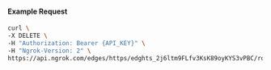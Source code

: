 <!-- Code generated for API Clients. DO NOT EDIT. -->

#### Example Request

```bash
curl \
-X DELETE \
-H "Authorization: Bearer {API_KEY}" \
-H "Ngrok-Version: 2" \
https://api.ngrok.com/edges/https/edghts_2j6ltm9FLfv3KsK89oyKYS3vPBC/routes/edghtsrt_2j6ltp3Y0dvJPfoKp4pIokvhViK/webhook_verification
```
